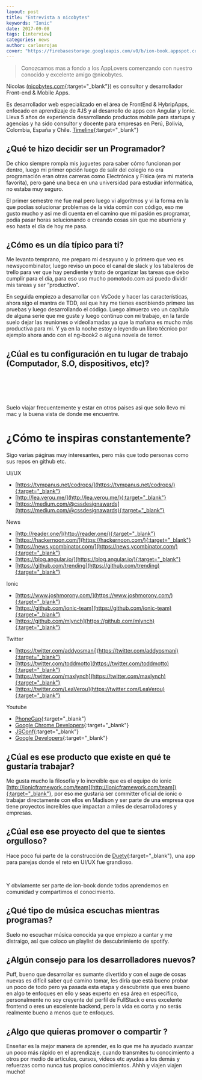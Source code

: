 ```yaml
---
layout: post
title: "Entrevista a nicobytes"
keywords: "Ionic"
date: 2017-09-08
tags: [interview]
categories: news
author: carlosrojas
cover: "https://firebasestorage.googleapis.com/v0/b/ion-book.appspot.com/o/posts%2F2017-09-08-interview-nicobytes%2Fprofile.jpg?alt=media&token=0939093b-31ec-4e9a-a1ce-6bd904fc9539"
---
```

> Conozcamos mas a fondo a los AppLovers comenzando con nuestro conocido y excelente amigo @nicobytes.

<amp-img width="1024" height="512" layout="responsive" src="https://firebasestorage.googleapis.com/v0/b/ion-book.appspot.com/o/posts%2F2017-09-08-interview-nicobytes%2Fprofile.jpg?alt=media&token=0939093b-31ec-4e9a-a1ce-6bd904fc9539"></amp-img> 

Nicolas [(nicobytes.com](http://www.nicobytes.com/){:target="_blank"}) es consultor y desarrollador Front-end & Mobile Apps.

Es desarrollador web especializado en el área de FrontEnd & HybripApps, enfocado en aprendizaje de #JS y al desarrollo de apps con Angular y Ionic. Lleva 5 años de experiencia desarrollando productos mobile para startups y agencias  y ha sido consultor y docente para empresas en Perú, Bolivia, Colombia, España y Chile. [Timeline](http://www.nicobytes.com/talks){:target="_blank"}

## ¿Qué te hizo decidir ser un Programador?

De chico siempre rompía mis juguetes para saber cómo funcionan por dentro, luego mi primer opción luego de salir del colegio no era programación eran otras carreras como Electrónica y Física (era mi materia favorita), pero gané una beca en una universidad para estudiar informática, no estaba muy seguro. 

El primer semestre me fue mal pero luego vi algoritmos y vi la forma en la que podías solucionar problemas de la vida común con código, eso me gusto mucho y asi me di cuenta en el camino que mi pasión es programar, podía pasar horas solucionando o creando cosas sin que me aburriera y eso hasta el día de hoy me pasa.

## ¿Cómo es un día típico para ti?

Me levanto temprano, me preparo mi desayuno y lo primero que veo es newsycombinator, luego reviso un poco el canal de slack y los tabaleros de trello para ver que hay pendiente y trato de organizar las tareas que debo cumplir para el día, para eso uso mucho pomotodo.com asi puedo dividir mis tareas y ser “productivo”. 

En seguida empiezo a desarrollar con VsCode y hacer las características, ahora sigo el mantra de TDD, así que hay me tienes escribiendo primero las pruebas y luego desarrollando el código. Luego almuerzo veo un capítulo de alguna serie que me guste y luego continuo con mi trabajo, en la tarde suelo dejar las reuniones o videollamadas ya que la mañana es mucho más productiva para mi. Y ya en la noche estoy o leyendo un libro técnico por ejemplo ahora ando con el ng-book2 o alguna novela de terror.


## ¿Cúal es tu configuración en tu lugar de trabajo (Computador, S.O, dispositivos, etc)?

<amp-img width="619" height="143" layout="responsive" src="https://firebasestorage.googleapis.com/v0/b/ion-book.appspot.com/o/posts%2F2017-09-08-interview-nicobytes%2Ftools.png?alt=media&token=81efbe12-96b9-4141-b5b9-464458610f2f"></amp-img>
<br/>

<div class="row wrap">
  <div class="col col-100 col-md-33 col-lg-33">
    <amp-img width="720" height="1280" layout="responsive" src="https://firebasestorage.googleapis.com/v0/b/ion-book.appspot.com/o/posts%2F2017-09-08-interview-nicobytes%2Fphone1.png?alt=media&token=ce975449-7bf3-4c6e-9cb7-41d526630de5"></amp-img>
  </div>
  <div class="col col-100 col-md-33 col-lg-33">
    <amp-img width="720" height="1280" layout="responsive" src="https://firebasestorage.googleapis.com/v0/b/ion-book.appspot.com/o/posts%2F2017-09-08-interview-nicobytes%2Fphone2.png?alt=media&token=d1d0ac61-c794-4a1b-b70a-48668c48795f"></amp-img>
  </div>
  <div class="col col-100 col-md-33 col-lg-33">
    <amp-img width="720" height="1280" layout="responsive" src="https://firebasestorage.googleapis.com/v0/b/ion-book.appspot.com/o/posts%2F2017-09-08-interview-nicobytes%2Fphone3.png?alt=media&token=4bd5d2bd-94fd-4fc4-9459-e6cd0c91bac5"></amp-img>
  </div>
</div>
<br>
<amp-img width="800" height="598" layout="responsive" src="https://firebasestorage.googleapis.com/v0/b/ion-book.appspot.com/o/posts%2F2017-09-08-interview-nicobytes%2Fplace.jpg?alt=media&token=9f9b5510-a7ec-4816-b739-a941d23d8489"></amp-img> 
<br/>

Suelo viajar frecuentemente y estar en otros paises asi que solo llevo mi mac y la buena vista de donde me encuentre.

# ¿Cómo te inspiras constantemente?

Sigo varias páginas muy interesantes, pero más que todo personas como sus repos en github etc.

UI/UX
- [https://tympanus.net/codrops/](https://tympanus.net/codrops/){:target="_blank"}
- [http://lea.verou.me/](http://lea.verou.me/){:target="_blank"}
- [https://medium.com/@cssdesignawards](https://medium.com/@cssdesignawards){:target="_blank"}

News
- [http://reader.one/](http://reader.one/){:target="_blank"}
- [https://hackernoon.com/](https://hackernoon.com/){:target="_blank"}
- [https://news.ycombinator.com/](https://news.ycombinator.com/){:target="_blank"}
- [https://blog.angular.io/](https://blog.angular.io/){:target="_blank"}
- [https://github.com/trending](https://github.com/trending){:target="_blank"}

Ionic
- [https://www.joshmorony.com/](https://www.joshmorony.com/){:target="_blank"}
- [https://github.com/ionic-team](https://github.com/ionic-team){:target="_blank"}
- [https://github.com/mlynch](https://github.com/mlynch){:target="_blank"}

Twitter

- [https://twitter.com/addyosmani](https://twitter.com/addyosmani){:target="_blank"}
- [https://twitter.com/toddmotto](https://twitter.com/toddmotto){:target="_blank"}
- [https://twitter.com/maxlynch](https://twitter.com/maxlynch){:target="_blank"}
- [https://twitter.com/LeaVerou](https://twitter.com/LeaVerou){:target="_blank"}

Youtube

- [PhoneGap](https://www.youtube.com/channel/UC-b4-PjK0gq4QDpIpsLiFdg){:target="_blank"}
- [Google Chrome Developers](https://www.youtube.com/channel/UCnUYZLuoy1rq1aVMwx4aTzw){:target="_blank"}
- [JSConf](https://www.youtube.com/channel/UCzoVCacndDCfGDf41P-z0iA){:target="_blank"}
- [Google Developers](https://www.youtube.com/channel/UC_x5XG1OV2P6uZZ5FSM9Ttw){:target="_blank"}

## ¿Cúal es ese producto que existe en qué te gustaría trabajar?

Me gusta mucho la filosofía y lo increíble que es el equipo de ionic [http://ionicframework.com/team](http://ionicframework.com/team]){:target="_blank"}, por eso me gustaria ser committer oficial de ionic o trabajar directamente con ellos en Madison y ser parte de una empresa que tiene proyectos increíbles que impactan a miles de desarrolladores y empresas.

## ¿Cúal ese ese proyecto del que te sientes orgulloso?

Hace poco fui parte de la construcción de [Duety](http://www.duety.co/){:target="_blank"}, una app para parejas donde el reto en UI/UX fue grandioso.

<div class="row wrap">
  <div class="col col-100 col-md-33 col-lg-33">
    <amp-img width="720" height="1280" layout="responsive" src="https://lh3.googleusercontent.com/CJaeCXJSSmY3BUUbrymitMGvmIv67pN6_6sHURH4hP6fhhAHM0q5Hq4oxucVUmVL8VAN=h900-rw"></amp-img>
  </div>
  <div class="col col-100 col-md-33 col-lg-33">
    <amp-img width="720" height="1280" layout="responsive" src="https://lh3.googleusercontent.com/kc-KhU6el4KJWgNGA8sK6x3zmYWaFFdfGZdf4lqYvii8mFWROCG2v0O-X76aO1Lz-Ls=h900-rw"></amp-img>
  </div>
  <div class="col col-100 col-md-33 col-lg-33">
    <amp-img width="720" height="1280" layout="responsive" src="https://lh3.googleusercontent.com/eg6Bz6_5zIOuMLK1xgpIPCUL87WIgBr-ts4yhW_QqeyEK7WG_kEf_TwGqtUDfHWZ510=h900-rw"></amp-img>
  </div>
</div>
<br>

Y obviamente ser parte de ion-book donde todos aprendemos en comunidad y compartimos el conocimiento.

## ¿Qué tipo de música escuchas mientras programas?

Suelo no escuchar música conocida ya que empiezo a cantar y me distraigo, así que coloco un playlist de descubrimiento de spotify.

## ¿Algún consejo para los desarrolladores nuevos?

Puff, bueno que desarrollar es sumante divertido y con el auge de cosas nuevas es difícil saber qué camino tomar, les diría que está bueno probar un poco de todo pero ya pasada esta etapa y descubriste que eres bueno en algo te enfoques en ello y seas experto en esa área en específico, personalmente no soy creyente del perfil de FullStack o eres excelente frontend o eres un excelente backend, pero la vida es corta y no serás realmente bueno a menos que te enfoques.

## ¿Algo que quieras promover o compartir ?

Enseñar es la mejor manera de aprender, es lo que me ha ayudado avanzar un poco más rápido en el aprendizaje, cuando transmites tu conocimiento a otros por medio de artículos, cursos, videos etc ayudas a los demás y refuerzas como nunca tus propios conocimientos. Ahhh y viajen viajen mucho!
